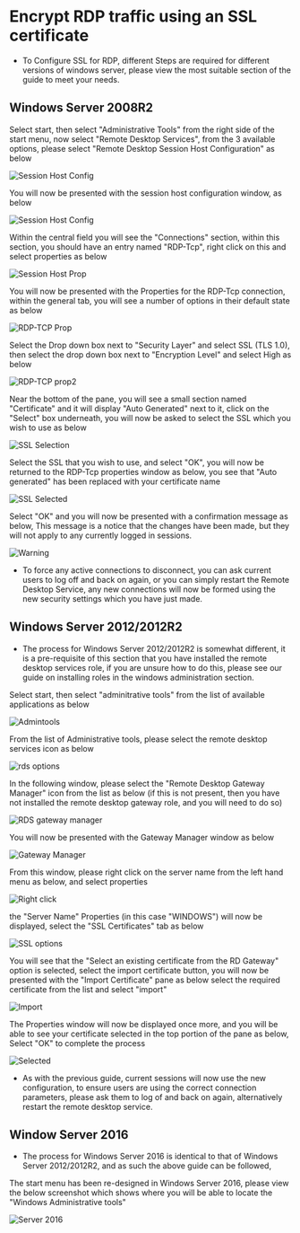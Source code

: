 # Encrypt RDP traffic using an SSL certificate

* To Configure SSL for RDP, different Steps are required for different versions of windows server, please view the most suitable section of the guide to meet your needs.

## Windows Server 2008R2

Select start, then select "Administrative Tools" from the right side of the start menu, now select "Remote Desktop Services", from the 3 available options, please select "Remote Desktop Session Host Configuration" as below

![Session Host Config](files/rdpssl/startmenu.PNG)

You will now be presented with the session host configuration window, as below

![Session Host Config](files/rdpssl/sessionhostconf.PNG)

Within the central field you will see the "Connections" section, within this section, you should have an entry named "RDP-Tcp", right click on this and select properties as below

![Session Host Prop](files/rdpssl/sessionhostprop.PNG)

You will now be presented with the Properties for the RDP-Tcp connection, within the general tab, you will see a number of options in their default state as below

![RDP-TCP Prop](files/rdpssl/defaultprops.PNG)

Select the Drop down box next to "Security Layer" and select SSL (TLS 1.0), then select the drop down box next to "Encryption Level" and select High as below

![RDP-TCP prop2](files/rdpssl/newpropswithoutssl.PNG)

Near the bottom of the pane, you will see a small section named "Certificate" and it will display "Auto Generated" next to it, click on the "Select" box underneath, you will now be asked to select the SSL which you wish to use as below

![SSL Selection](files/rdpssl/selectssl.PNG)

Select the SSL that you wish to use, and select "OK", you will now be returned to the RDP-Tcp properties window as below, you see that "Auto generated"  has been replaced with your certificate name

![SSL Selected](files/rdpssl/newpropswithssl.PNG)

Select "OK" and you will now be presented with a confirmation message as below, This message is a notice that the changes have been made, but they will not apply to any currently logged in sessions.

![Warning](files/rdpssl/confirmation.PNG)

* To force any active connections to disconnect, you can ask current users to log off and back on again, or you can simply restart the Remote Desktop Service, any new connections will now be formed using the new security settings which you have just made.


## Windows Server 2012/2012R2

* The process for Windows Server 2012/2012R2 is somewhat different, it is a pre-requisite of this section that you have installed the remote desktop services role, if you are unsure how to do this, please see our guide on installing roles in the windows administration section.

Select start, then select "adminitrative tools" from the list of available applications as below

![Admintools](files/rdpssl/admintools.PNG)

From the list of Administrative tools, please select the remote desktop services icon as below

![rds options](files/rdpssl/rds.PNG)

In the following window, please select the "Remote Desktop Gateway Manager"  icon from the list as below (if this is not present, then you have not installed the remote desktop gateway role, and you will need to do so)

![RDS gateway manager](files/rdpssl/rdsgw.PNG)

You will now be presented with the Gateway Manager window as below

![Gateway Manager](files/rdpssl/gatewaymanager.PNG)

From this window, please right click on the server name from the left hand menu as below, and select properties

![Right click](files/rdpssl/gwrightclickprops.PNG)

the "Server Name" Properties (in this case "WINDOWS") will now be displayed, select the "SSL Certificates" tab as below

![SSL options](files/rdpssl/props.PNG)

You will see that the "Select an existing certificate from the RD Gateway" option is selected, select the import certificate button, you will now be presented with the "Import Certificate" pane as below select the required certificate from the list and select "import"

![Import](files/rdpssl/selecttoimport.PNG)

The Properties window will now be displayed once more, and you will be able to see your certificate selected in the top portion of the pane as below, Select "OK" to complete the process

![Selected](files/rdpssl/imported.PNG)

* As with the previous guide, current sessions will now use the new configuration, to ensure users are using the correct connection parameters, please ask them to log of and back on again, alternatively restart the remote desktop service.

## Window Server 2016

* The process for Windows Server 2016 is identical to that of Windows Server 2012/2012R2, and as such the above guide can be followed,

The start menu has been re-designed in Windows Server 2016, please view the below screenshot which shows where you will be able to locate the "Windows Administrative tools"

![Server 2016](files/rdpssl/2016startmenu.PNG)

